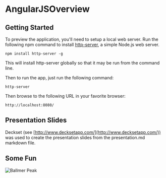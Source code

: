 # AngularJSOverview

## Getting Started

To preview the application, you'll need to setup a local web server. Run the
following npm command to install [http-server](https://github.com/nodeapps/http-server),
a simple Node.js web server.

```
npm install http-server -g

```

This will install http-server globally so that it may be run from the command line.

Then to run the app, just run the following command:

```
http-server
```

Then browse to the following URL in your favorite browser:

```
http://localhost:8080/
```

## Presentation Slides

Deckset (see [http://www.decksetapp.com/](http://www.decksetapp.com/)) was used
to create the presentation slides from the presentation.md markdown file.

## Some Fun

![Ballmer Peak](http://imgs.xkcd.com/comics/ballmer_peak.png)
